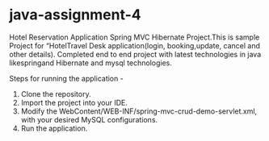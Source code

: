 # java-assignment-4

Hotel Reservation Application Spring MVC Hibernate Project.This is sample Project for “HotelTravel Desk application(login, booking,update, cancel and other details). Completed end to end project with latest technologies in java likespringand Hibernate and mysql technologies.

Steps for running the application - 
1. Clone the repository.
2. Import the project into your IDE.
3. Modify the WebContent/WEB-INF/spring-mvc-crud-demo-servlet.xml, with your desired MySQL configurations.
4. Run the application.
